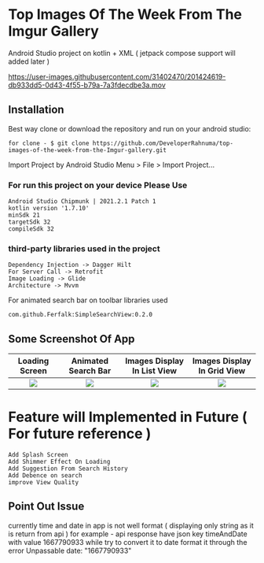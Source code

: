 # Top Images Of The Week From The Imgur Gallery
Android Studio project on kotlin + XML ( jetpack compose support will added later )



https://user-images.githubusercontent.com/31402470/201424619-db933dd5-0d43-4f55-b79a-7a3fdecdbe3a.mov



## Installation
Best way clone or download the repository and run on your android studio:

    for clone - $ git clone https://github.com/DeveloperRahnuma/top-images-of-the-week-from-the-Imgur-gallery.git

Import Project by Android Studio Menu > File > Import Project...

### For run this project on your device Please Use

    Android Studio Chipmunk | 2021.2.1 Patch 1
    kotlin version '1.7.10'
    minSdk 21
    targetSdk 32
    compileSdk 32

### third-party libraries used in the project

    Dependency Injection -> Dagger Hilt
    For Server Call -> Retrofit
    Image Loading -> Glide
    Architecture -> Mvvm

For animated search bar on toolbar libraries used

    com.github.Ferfalk:SimpleSearchView:0.2.0


## Some Screenshot Of App
Loading Screen             |  Animated Search Bar   | Images Display In List View  | Images Display In Grid View
:-------------------------:|:-------------------------: | :-------------------------: | :-------------------------:
![](https://user-images.githubusercontent.com/31402470/201425388-f0596a7e-6f2b-46bf-ac33-0b1b02896699.png)  |  ![](https://user-images.githubusercontent.com/31402470/201425394-b103f162-1306-430d-9c97-1c0f75e23424.png) | ![](https://user-images.githubusercontent.com/31402470/201425400-59b9123a-50ab-43c2-a6cc-05df30a0efb7.png) | ![](https://user-images.githubusercontent.com/31402470/201425405-d0b4a259-3abb-487a-8444-ba4eef192822.png)


# Feature will Implemented in Future ( For future reference )
    Add Splash Screen
    Add Shimmer Effect On Loading
    Add Suggestion From Search History
    Add Debence on search
    improve View Quality

## Point Out Issue
currently time and date in app is not well format ( displaying only string as it is return from api )
for example - api response have json key timeAndDate with value 1667790933 
while try to convert it to date format it through the error Unpassable date: "1667790933"







